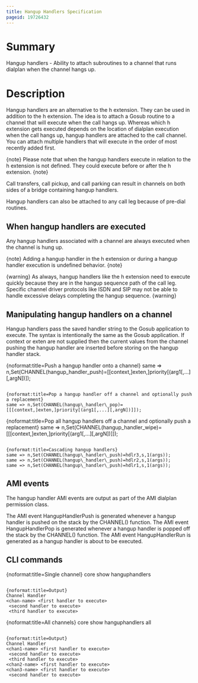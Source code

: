 ```yaml
---
title: Hangup Handlers Specification
pageid: 19726432
---
```




# Summary

Hangup handlers - Ability to attach subroutines to a channel that runs dialplan when the channel hangs up.

# Description

Hangup handlers are an alternative to the h extension. They can be used in addition to the h extension. The idea is to attach a Gosub routine to a channel that will execute when the call hangs up. Whereas which h extension gets executed depends on the location of dialplan execution when the call hangs up, hangup handlers are attached to the call channel. You can attach multiple handlers that will execute in the order of most recently added first.

{note}
Please note that when the hangup handlers execute in relation to the h extension is not defined. They could execute before or after the h extension.
{note}

Call transfers, call pickup, and call parking can result in channels on both sides of a bridge containing hangup handlers.

Hangup handlers can also be attached to any call leg because of pre-dial routines.

## When hangup handlers are executed

Any hangup handlers associated with a channel are always executed when the channel is hung up.

{note}
Adding a hangup handler in the h extension or during a hangup handler execution is undefined behavior. 
{note}

{warning}
As always, hangup handlers like the h extension need to execute quickly because they are in the hangup sequence path of the call leg. Specific channel driver protocols like ISDN and SIP may not be able to handle excessive delays completing the hangup sequence.
{warning}

## Manipulating hangup handlers on a channel

Hangup handlers pass the saved handler string to the Gosub application to execute. The syntax is intentionally the same as the Gosub application. If context or exten are not supplied then the current values from the channel pushing the hangup handler are inserted before storing on the hangup handler stack.

{noformat:title=Push a hangup handler onto a channel}
same => n,Set(CHANNEL(hangup\_handler\_push)=[[context,]exten,]priority[(arg1[,...][,argN])]);
```

{noformat:title=Pop a hangup handler off a channel and optionally push a replacement}
same => n,Set(CHANNEL(hangup\_handler\_pop)=[[[context,]exten,]priority[(arg1[,...][,argN])]]);
```

{noformat:title=Pop all hangup handlers off a channel and optionally push a replacement}
same => n,Set(CHANNEL(hangup\_handler\_wipe)=[[[context,]exten,]priority[(arg1[,...][,argN])]]);
```

{noformat:title=Cascading hangup handlers}
same => n,Set(CHANNEL(hangup\_handler\_push)=hdlr3,s,1(args));
same => n,Set(CHANNEL(hangup\_handler\_push)=hdlr2,s,1(args));
same => n,Set(CHANNEL(hangup\_handler\_push)=hdlr1,s,1(args));
```

## AMI events

The hangup handler AMI events are output as part of the AMI dialplan permission class.

The AMI event HangupHandlerPush is generated whenever a hangup handler is pushed on the stack by the CHANNEL() function.
The AMI event HangupHandlerPop is generated whenever a hangup handler is popped off the stack by the CHANNEL() function.
The AMI event HangupHandlerRun is generated as a hangup handler is about to be executed.

## CLI commands

{noformat:title=Single channel}
core show hanguphandlers <chan>
```

{noformat:title=Output}
Channel Handler
<chan-name> <first handler to execute>
 <second handler to execute>
 <third handler to execute>
```

{noformat:title=All channels}
core show hanguphandlers all
```

{noformat:title=Output}
Channel Handler
<chan1-name> <first handler to execute>
 <second handler to execute>
 <third handler to execute>
<chan2-name> <first handler to execute>
<chan3-name> <first handler to execute>
 <second handler to execute>
```

